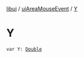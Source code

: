 [libui](../index.md) / [uiAreaMouseEvent](index.md) / [Y](./-y.md)

# Y

`var Y: `[`Double`](https://kotlinlang.org/api/latest/jvm/stdlib/kotlin/-double/index.html)